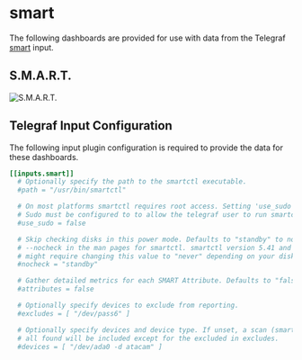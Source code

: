 # smart

The following dashboards are provided for use with data from the Telegraf [smart](https://docs.influxdata.com/telegraf/latest/plugins/inputs/#smart) input.

## S.M.A.R.T.

![S.M.A.R.T.](https://user-images.githubusercontent.com/10326954/50967373-44b95980-14d8-11e9-8449-f3c9faa9b7d0.png)

## Telegraf Input Configuration

The following input plugin configuration is required to provide the data for these dashboards.

```toml
[[inputs.smart]]
  # Optionally specify the path to the smartctl executable.
  #path = "/usr/bin/smartctl"

  # On most platforms smartctl requires root access. Setting 'use_sudo' to true will make use of sudo to run smartctl.
  # Sudo must be configured to to allow the telegraf user to run smartctl with out password.
  #use_sudo = false

  # Skip checking disks in this power mode. Defaults to "standby" to not wake up disks that have stoped rotating. See
  # --nocheck in the man pages for smartctl. smartctl version 5.41 and 5.42 have faulty detection of power mode and
  # might require changing this value to "never" depending on your disks.
  #nocheck = "standby"

  # Gather detailed metrics for each SMART Attribute. Defaults to "false".
  #attributes = false

  # Optionally specify devices to exclude from reporting.
  #excludes = [ "/dev/pass6" ]

  # Optionally specify devices and device type. If unset, a scan (smartctl --scan) for S.M.A.R.T. devices will done and
  # all found will be included except for the excluded in excludes.
  #devices = [ "/dev/ada0 -d atacam" ]
```
